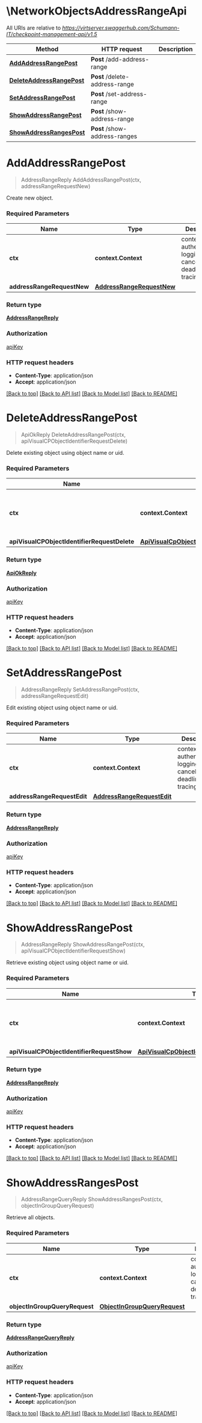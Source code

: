 # \NetworkObjectsAddressRangeApi

All URIs are relative to *https://virtserver.swaggerhub.com/Schumann-IT/checkpoint-management-api/v1.5*

Method | HTTP request | Description
------------- | ------------- | -------------
[**AddAddressRangePost**](NetworkObjectsAddressRangeApi.md#AddAddressRangePost) | **Post** /add-address-range | 
[**DeleteAddressRangePost**](NetworkObjectsAddressRangeApi.md#DeleteAddressRangePost) | **Post** /delete-address-range | 
[**SetAddressRangePost**](NetworkObjectsAddressRangeApi.md#SetAddressRangePost) | **Post** /set-address-range | 
[**ShowAddressRangePost**](NetworkObjectsAddressRangeApi.md#ShowAddressRangePost) | **Post** /show-address-range | 
[**ShowAddressRangesPost**](NetworkObjectsAddressRangeApi.md#ShowAddressRangesPost) | **Post** /show-address-ranges | 


# **AddAddressRangePost**
> AddressRangeReply AddAddressRangePost(ctx, addressRangeRequestNew)


Create new object.

### Required Parameters

Name | Type | Description  | Notes
------------- | ------------- | ------------- | -------------
 **ctx** | **context.Context** | context for authentication, logging, cancellation, deadlines, tracing, etc.
  **addressRangeRequestNew** | [**AddressRangeRequestNew**](AddressRangeRequestNew.md)|  | 

### Return type

[**AddressRangeReply**](AddressRangeReply.md)

### Authorization

[apiKey](../README.md#apiKey)

### HTTP request headers

 - **Content-Type**: application/json
 - **Accept**: application/json

[[Back to top]](#) [[Back to API list]](../README.md#documentation-for-api-endpoints) [[Back to Model list]](../README.md#documentation-for-models) [[Back to README]](../README.md)

# **DeleteAddressRangePost**
> ApiOkReply DeleteAddressRangePost(ctx, apiVisualCPObjectIdentifierRequestDelete)


Delete existing object using object name or uid.

### Required Parameters

Name | Type | Description  | Notes
------------- | ------------- | ------------- | -------------
 **ctx** | **context.Context** | context for authentication, logging, cancellation, deadlines, tracing, etc.
  **apiVisualCPObjectIdentifierRequestDelete** | [**ApiVisualCpObjectIdentifierRequestDelete**](ApiVisualCpObjectIdentifierRequestDelete.md)|  | 

### Return type

[**ApiOkReply**](ApiOkReply.md)

### Authorization

[apiKey](../README.md#apiKey)

### HTTP request headers

 - **Content-Type**: application/json
 - **Accept**: application/json

[[Back to top]](#) [[Back to API list]](../README.md#documentation-for-api-endpoints) [[Back to Model list]](../README.md#documentation-for-models) [[Back to README]](../README.md)

# **SetAddressRangePost**
> AddressRangeReply SetAddressRangePost(ctx, addressRangeRequestEdit)


Edit existing object using object name or uid.

### Required Parameters

Name | Type | Description  | Notes
------------- | ------------- | ------------- | -------------
 **ctx** | **context.Context** | context for authentication, logging, cancellation, deadlines, tracing, etc.
  **addressRangeRequestEdit** | [**AddressRangeRequestEdit**](AddressRangeRequestEdit.md)|  | 

### Return type

[**AddressRangeReply**](AddressRangeReply.md)

### Authorization

[apiKey](../README.md#apiKey)

### HTTP request headers

 - **Content-Type**: application/json
 - **Accept**: application/json

[[Back to top]](#) [[Back to API list]](../README.md#documentation-for-api-endpoints) [[Back to Model list]](../README.md#documentation-for-models) [[Back to README]](../README.md)

# **ShowAddressRangePost**
> AddressRangeReply ShowAddressRangePost(ctx, apiVisualCPObjectIdentifierRequestShow)


Retrieve existing object using object name or uid.

### Required Parameters

Name | Type | Description  | Notes
------------- | ------------- | ------------- | -------------
 **ctx** | **context.Context** | context for authentication, logging, cancellation, deadlines, tracing, etc.
  **apiVisualCPObjectIdentifierRequestShow** | [**ApiVisualCpObjectIdentifierRequestShow**](ApiVisualCpObjectIdentifierRequestShow.md)|  | 

### Return type

[**AddressRangeReply**](AddressRangeReply.md)

### Authorization

[apiKey](../README.md#apiKey)

### HTTP request headers

 - **Content-Type**: application/json
 - **Accept**: application/json

[[Back to top]](#) [[Back to API list]](../README.md#documentation-for-api-endpoints) [[Back to Model list]](../README.md#documentation-for-models) [[Back to README]](../README.md)

# **ShowAddressRangesPost**
> AddressRangeQueryReply ShowAddressRangesPost(ctx, objectInGroupQueryRequest)


Retrieve all objects.

### Required Parameters

Name | Type | Description  | Notes
------------- | ------------- | ------------- | -------------
 **ctx** | **context.Context** | context for authentication, logging, cancellation, deadlines, tracing, etc.
  **objectInGroupQueryRequest** | [**ObjectInGroupQueryRequest**](ObjectInGroupQueryRequest.md)|  | 

### Return type

[**AddressRangeQueryReply**](AddressRangeQueryReply.md)

### Authorization

[apiKey](../README.md#apiKey)

### HTTP request headers

 - **Content-Type**: application/json
 - **Accept**: application/json

[[Back to top]](#) [[Back to API list]](../README.md#documentation-for-api-endpoints) [[Back to Model list]](../README.md#documentation-for-models) [[Back to README]](../README.md)

